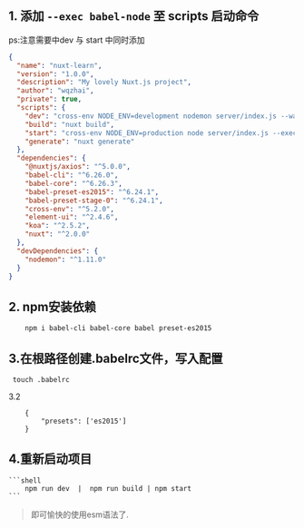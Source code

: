 ## 1. 添加 `--exec babel-node` 至 scripts 启动命令
ps:注意需要中dev 与 start 中同时添加

```json
{
  "name": "nuxt-learn",
  "version": "1.0.0",
  "description": "My lovely Nuxt.js project",
  "author": "wqzhai",
  "private": true,
  "scripts": {
    "dev": "cross-env NODE_ENV=development nodemon server/index.js --watch server --exec babel-node",
    "build": "nuxt build",
    "start": "cross-env NODE_ENV=production node server/index.js --exec babel-node",
    "generate": "nuxt generate"
  },
  "dependencies": {
    "@nuxtjs/axios": "^5.0.0",
    "babel-cli": "^6.26.0",
    "babel-core": "^6.26.3",
    "babel-preset-es2015": "^6.24.1",
    "babel-preset-stage-0": "^6.24.1",
    "cross-env": "^5.2.0",
    "element-ui": "^2.4.6",
    "koa": "^2.5.2",
    "nuxt": "^2.0.0"
  },
  "devDependencies": {
    "nodemon": "^1.11.0"
  }
}
```

## 2. npm安装依赖
```shell
	npm i babel-cli babel-core babel preset-es2015
```
## 3.在根路径创建.babelrc文件，写入配置

```shell
 touch .babelrc
```
 3.2
```
	{
		"presets": ['es2015']
	}
```

## 4.重新启动项目

	```shell
		npm run dev  |  npm run build | npm start
	```
 > 即可愉快的使用esm语法了.


